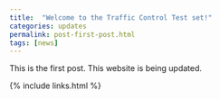```yaml
---
title:  "Welcome to the Traffic Control Test set!"
categories: updates
permalink: post-first-post.html
tags: [news]
---
```


This is the first post. This website is being updated.


{% include links.html %}